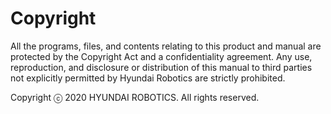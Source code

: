 # Copyright

All the programs, files, and contents relating to this product and manual are protected by the Copyright Act and a confidentiality agreement. Any use, reproduction, and disclosure or distribution of this manual to third parties not explicitly permitted by Hyundai Robotics are strictly prohibited.

Copyright ⓒ 2020 HYUNDAI ROBOTICS. All rights reserved.

